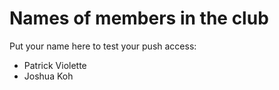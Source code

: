Names of members in the club
===========================

Put your name here to test your push access:
- Patrick Violette
- Joshua Koh